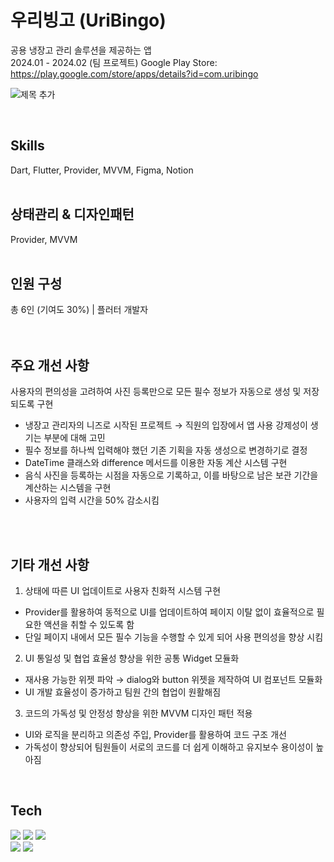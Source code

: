 # 우리빙고 (UriBingo)

공용 냉장고 관리 솔루션을 제공하는 앱 <br>
2024.01 - 2024.02 (팀 프로젝트)
Google Play Store: https://play.google.com/store/apps/details?id=com.uribingo

![제목 추가](https://github.com/sanghyun3377/project_super.team/assets/89803783/120e6f74-eb01-4b54-b00d-f9a7f2a2f060)


<br>

## Skills
Dart, Flutter, Provider, MVVM, Figma, Notion
<br>
<br>
## 상태관리 & 디자인패턴
Provider, MVVM
<br>
<br>
## 인원 구성
총 6인 (기여도 30%) | 플러터 개발자
<br>
<br>
<br>

## 주요 개선 사항 <br>
사용자의 편의성을 고려하여 사진 등록만으로 모든 필수 정보가 자동으로 생성 및 저장되도록 구현 <br>
- 냉장고 관리자의 니즈로 시작된 프로젝트 → 직원의 입장에서 앱 사용 강제성이 생기는 부분에 대해 고민 <br>
- 필수 정보를 하나씩 입력해야 했던 기존 기획을 자동 생성으로 변경하기로 결정 <br>
- DateTime 클래스와 difference 메서드를 이용한 자동 계산 시스템 구현 <br>
- 음식 사진을 등록하는 시점을 자동으로 기록하고, 이를 바탕으로 남은 보관 기간을 계산하는 시스템을 구현  <br>
- 사용자의 입력 시간을 50% 감소시킴
<br>
<br>

## 기타 개선 사항 <br>
1. 상태에 따른 UI 업데이트로 사용자 친화적 시스템 구현 <br>
- Provider를 활용하여 동적으로 UI를 업데이트하여 페이지 이탈 없이 효율적으로 필요한 액션을 취할 수 있도록 함 <br>
- 단일 페이지 내에서 모든 필수 기능을 수행할 수 있게 되어 사용 편의성을 향상 시킴 <br>
2. UI 통일성 및 협업 효율성 향상을 위한 공통 Widget 모듈화 <br>
- 재사용 가능한 위젯 파악 → dialog와 button 위젯을 제작하여 UI 컴포넌트 모듈화 <br>
- UI 개발 효율성이 증가하고 팀원 간의 협업이 원활해짐 <br>
3. 코드의 가독성 및 안정성 향상을 위한 MVVM 디자인 패턴 적용 <br>
- UI와 로직을 분리하고 의존성 주입, Provider를 활용하여 코드 구조 개선 <br>
- 가독성이 향상되어 팀원들이 서로의 코드를 더 쉽게 이해하고 유지보수 용이성이 높아짐 <br>



<br>

## Tech

<a href="" target="_blank"><img src="https://img.shields.io/badge/Flutter-02569B?style=flat&logo=Flutter&logoColor=white"/></a> 
<a href="" target="_blank"><img src="https://img.shields.io/badge/Dart-0175C2?style=flat&logo=Dart&logoColor=white"/></a>
<a href="" target="_blank"><img src="https://img.shields.io/badge/Firebase-FFCA28?style=flat&logo=Firebase&logoColor=white"/></a>
<br>
<a href="" target="_blank"><img src="https://img.shields.io/badge/Figma-F24E1E?style=flat&logo=Figma&logoColor=white"/></a>
<a href="" target="_blank"><img src="https://img.shields.io/badge/Canva-00C4CC?style=flat&logo=Canva&logoColor=white"/></a>
